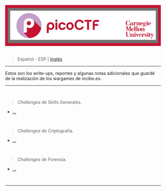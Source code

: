 <div align="center"> <img src="../resources/images/ctf_write-ups/PicoCTF_banner/PicoCTF_main_banner.png"> </div>

<br>

> <p> <span> Español - ESP </span> | <a href=https://github.com/frandausmeier/CTF_Write-Ups/blob/main/PicoCTF/README.md> Inglés <a/> </p>

-----

Estos son los write-ups, reportes y algunas notas adicionales que guardé de la realización de los wargames de incibe.es.

-----

<br>

> _Challenges_ de Skills Generales.
* [...]()

<br>

> _Challenges_ de Criptografía.
* [...]()

<br>

> _Challenges_ de Forensia.
* [...]()

<br>

-----
